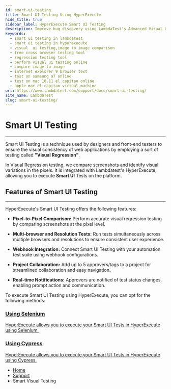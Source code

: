 ```yaml
---
id: smart-ui-testing
title: Smart UI Testing Using HyperExecute
hide_title: true
sidebar_label: HyperExecute Smart UI Testing
description: Improve bug discovery using LambdaTest's Advanced Visual UI Regression Testing. Effortlessly pinpoint visual discrepancies and regression issues in recent builds to ensure impeccable app deployment.
keywords:
  - smart ui testing in lambdatest
  - smart ui testing in hyperexecute
  - visual  ui testing,image to image comparison
  - free cross browser testing tool
  - regression testing tool
  - perform visual ui testing online
  - compare image to image
  - internet explorer 9 browser test
  - test on samsung a7 online
  - test on mac 10.11 el capitan online
  - apple mac el capitan virtual machine
url: https://www.lambdatest.com/support/docs/smart-ui-testing/
site_name: LambdaTest
slug: smart-ui-testing/
---
```


<script type="application/ld+json"
      dangerouslySetInnerHTML={{ __html: JSON.stringify({
       "@context": "https://schema.org",
        "@type": "BreadcrumbList",
        "itemListElement": [{
          "@type": "ListItem",
          "position": 1,
          "name": "LambdaTest",
          "item": "https://www.lambdatest.com"
        },{
          "@type": "ListItem",
          "position": 2,
          "name": "Support",
          "item": "https://www.lambdatest.com/support/docs/"
        },{
          "@type": "ListItem",
          "position": 3,
          "name": "Smart UI Testing",
          "item": "https://www.lambdatest.com/support/docs/smart-ui-testing/"
        }]
      })
    }}
></script>

# Smart UI Testing
---

Smart UI Testing is a technique used by designers and front-end testers to ensure the visual consistency of web applications by employing a sort of testing called **"Visual Regression"**.

In Visual Regression testing, we compare screenshots and identify visual variations in the pixels. It is integrated with Lambdatest's HyperExecute, allowing you to execute **Smart UI** Tests on the platform.

## Features of Smart UI Testing
---

HyperExecute's Smart UI Testing offers the following features:

- **Pixel-to-Pixel Comparison:** Perform accurate visual regression testing by comparing screenshots at the pixel level.

- **Multi-browser and Resolution Tests:** Run tests simultaneously across multiple browsers and resolutions to ensure consistent user experience.

- **Webhook Integration:** Connect Smart UI Testing with your automation test suite using webhook configurations.

- **Project Collaboration:** Add up to 5 approvers/tags to a project for streamlined collaboration and easy navigation.

- **Real-time Notifications:** Approvers are notified of test status changes, enabling prompt action and communication.

To execute Smart UI Testing using HyperExecute, you can opt for the following methods:

<div className="support_main">
  <a href="/support/docs/hyperexecute-smart-ui-testing-using-selenium/">
    <div className="support_inners mb-5">
      <h3>Using Selenium</h3>
      <p>HyperExecute allows you to execute your Smart UI Tests in HyperExecute using Selenium.</p>
    </div>
  </a>
  <a href = "/support/docs/hyperexecute-smart-ui-testing-using-cypress/">
    <div className="support_inners">
      <h3>Using Cypress</h3>
      <p>HyperExecute allows you to execute your Smart UI Tests in HyperExecute using Cypress.</p>
    </div>
  </a>
</div>



<nav aria-label="breadcrumbs">
  <ul className="breadcrumbs">
    <li className="breadcrumbs__item">
      <a className="breadcrumbs__link" href="https://www.lambdatest.com">Home</a>
    </li>
    <li className="breadcrumbs__item">
      <a className="breadcrumbs__link" href="/docs/">Support</a>
    </li>
    <li className="breadcrumbs__item breadcrumbs__item--active">
      <span className="breadcrumbs__link">Smart Visual Testing</span>
    </li>
  </ul>
</nav>
